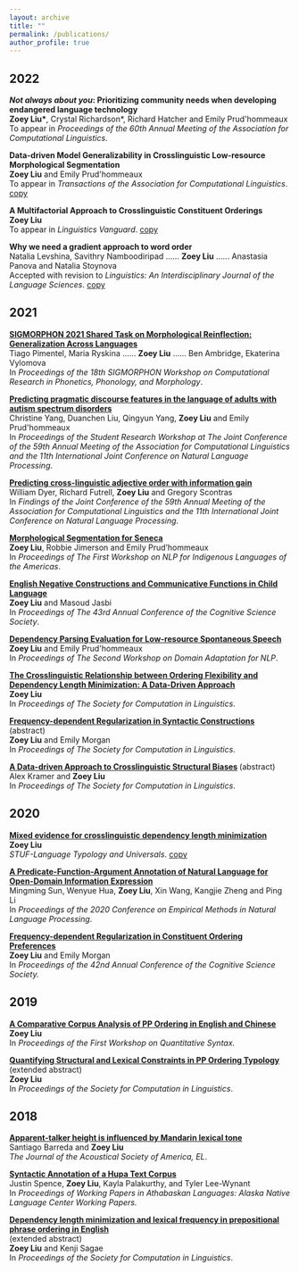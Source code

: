 ```yaml
---
layout: archive
title: ""
permalink: /publications/
author_profile: true
---
```


2022
----

<b><i>Not always about you</i>: Prioritizing community needs when developing endangered language technology</b> <br>
<b>Zoey Liu\*</b>, Crystal Richardson\*, Richard Hatcher and Emily Prud'hommeaux <br> 
To appear in <i>Proceedings of the 60th Annual Meeting of the Association for Computational Linguistics</i>.

<b>Data-driven Model Generalizability in Crosslinguistic Low-resource Morphological Segmentation</b> <br>
<b>Zoey Liu</b> and Emily Prud'hommeaux <br>
To appear in <i>Transactions of the Association for Computational Linguistics</i>.
[copy](http://zoeyliu18.github.io/files/orange_chicken.pdf)

<b>A Multifactorial Approach to Crosslinguistic Constituent Orderings</b><br>
<b>Zoey Liu</b><br>
To appear in <i>Linguistics Vanguard</i>.
[copy](https://www.researchgate.net/publication/354204297_A_Multifactorial_Approach_to_Crosslinguistic_Constituent_Orderings)

<b>Why we need a gradient approach to word order</b> <br>
Natalia Levshina, Savithry Namboodiripad ...... <b>Zoey Liu</b> ...... Anastasia Panova and Natalia Stoynova <br>
Accepted with revision to <i>Linguistics: An Interdisciplinary Journal of the Language Sciences</i>.
[copy](https://psyarxiv.com/yg9bf/)

2021
---

<b>[SIGMORPHON 2021 Shared Task on Morphological Reinflection: Generalization Across Languages](https://aclanthology.org/2021.sigmorphon-1.25/)</b><br>
Tiago Pimentel, Maria Ryskina ...... <b>Zoey Liu</b> ...... Ben Ambridge, Ekaterina Vylomova <br>
In <i>Proceedings of the 18th SIGMORPHON Workshop on Computational Research in Phonetics, Phonology, and Morphology</i>.

<b>[Predicting pragmatic discourse features in the language of adults with autism spectrum disorders](https://aclanthology.org/2021.acl-srw.29/)</b><br>
Christine Yang, Duanchen Liu, Qingyun Yang, <b>Zoey Liu</b> and Emily Prud'hommeaux <br>
In <i>Proceedings of the Student Research Workshop at The Joint Conference of the 59th Annual Meeting of the Association for Computational Linguistics and the 11th International Joint Conference on Natural Language Processing</i>.

<b>[Predicting cross-linguistic adjective order with information gain](https://aclanthology.org/2021.findings-acl.83/)</b><br>
William Dyer, Richard Futrell, <b>Zoey Liu</b> and Gregory Scontras <br>
In <i>Findings of the Joint Conference of the 59th Annual Meeting of the Association for Computational Linguistics and the 11th International Joint Conference on Natural Language Processing</i>.

<b>[Morphological Segmentation for Seneca](https://www.aclweb.org/anthology/2021.americasnlp-1.10/)</b> <br>
<b>Zoey Liu</b>, Robbie Jimerson and Emily Prud’hommeaux <br>
In <i>Proceedings of The First Workshop on NLP for Indigenous Languages of the Americas</i>.

<b>[English Negative Constructions and Communicative Functions in Child Language](https://escholarship.org/uc/item/0kj5j80c)</b> <br>
<b>Zoey Liu</b> and Masoud Jasbi <br>
In <i>Proceedings of The 43rd Annual Conference of the Cognitive Science Society</i>.

<b>[Dependency Parsing Evaluation for Low-resource Spontaneous Speech](https://www.aclweb.org/anthology/2021.adaptnlp-1.16/)</b><br>
<b>Zoey Liu</b> and Emily Prud'hommeaux <br>
In <i>Proceedings of The Second Workshop on Domain Adaptation for NLP</i>.

<b>[The Crosslinguistic Relationship between Ordering Flexibility and Dependency Length Minimization: A Data-Driven Approach](https://scholarworks.umass.edu/scil/vol4/iss1/25)</b> <br> 
<b>Zoey Liu</b> <br>
In <i>Proceedings of The Society for Computation in Linguistics</i>. 

<b>[Frequency-dependent Regularization in Syntactic Constructions](https://scholarworks.umass.edu/scil/vol4/iss1/42) </b> (abstract) <br>
<b>Zoey Liu</b> and Emily Morgan <br>
In <i>Proceedings of The Society for Computation in Linguistics</i>.

<b>[A Data-driven Approach to Crosslinguistic Structural Biases](https://scholarworks.umass.edu/scil/vol4/iss1/31) </b> (abstract) <br>
Alex Kramer and <b>Zoey Liu</b> <br>
In <i>Proceedings of The Society for Computation in Linguistics</i>.

2020
---

<b>[Mixed evidence for crosslinguistic dependency length minimization](https://www.degruyter.com/view/journals/stuf/73/4/article-p605.xml)</b><br> 
<b>Zoey Liu</b> <br>
<i>STUF-Language Typology and Universals</i>.
[copy](https://www.researchgate.net/publication/343333134_Mixed_Evidence_for_Crosslinguistic_Dependency_Length_Minimization)

<b>[A Predicate-Function-Argument Annotation of Natural Language for Open-Domain Information Expression](https://www.aclweb.org/anthology/2020.emnlp-main.167/)</b> <br> 
Mingming Sun, Wenyue Hua, <b>Zoey Liu</b>, Xin Wang, Kangjie Zheng and Ping Li <br>
In <i>Proceedings of the 2020 Conference on Empirical Methods in Natural Language Processing</i>. 

<b>[Frequency-dependent Regularization in Constituent Ordering Preferences](https://cognitivesciencesociety.org/cogsci20/papers/0751/0751.pdf)</b> <br> 
<b>Zoey Liu</b> and Emily Morgan <br>
In <i>Proceedings of the 42nd Annual Conference of the Cognitive Science Society.</i>

2019
---

<b>[A  Comparative  Corpus  Analysis  of  PP  Ordering  in  English  and  Chinese](https://www.aclweb.org/anthology/W19-7905/)</b> <br> 
<b>Zoey Liu</b> <br>
In <i>Proceedings of the First Workshop on Quantitative Syntax.</i>

<b>[Quantifying  Structural  and  Lexical  Constraints  in  PP  Ordering  Typology](https://scholarworks.umass.edu/scil/vol2/iss1/33/) </b> (extended abstract) <br> 
<b>Zoey Liu</b> <br>
In <i>Proceedings of the Society for Computation in Linguistics</i>.

2018
---
<b>[Apparent-talker height is influenced by Mandarin lexical tone](https://asa.scitation.org/doi/10.1121/1.5022156)</b> <br> 
Santiago Barreda and <b>Zoey Liu</b> <br>
<i>The Journal of the Acoustical Society of America, EL</i>.

<b>[Syntactic Annotation of a Hupa Text Corpus](https://nas.ucdavis.edu/sites/g/files/dgvnsk7031/files/files/person/Spence%20et%20al.%20DLC%202017%20paper-final.pdf)</b> <br> 
Justin Spence, <b>Zoey Liu</b>, Kayla Palakurthy, and Tyler Lee-Wynant <br>
In <i>Proceedings of Working Papers in Athabaskan Languages: Alaska Native Language Center Working Papers.</i>

<b>[Dependency length minimization and lexical frequency in prepositional phrase ordering in English](https://scholarworks.umass.edu/scil/vol1/iss1/23/)</b> <br>
(extended abstract) <br>
<b>Zoey Liu</b> and Kenji Sagae <br>
In <i>Proceedings of the Society for Computation in Linguistics</i>.




